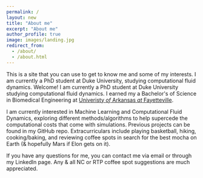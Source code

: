 ```yaml
---
permalink: /
layout: new
title: "About me"
excerpt: "About me"
author_profile: true
image: images/landing.jpg
redirect_from: 
  - /about/
  - /about.html
---
```


This is a site that you can use to get to know me and some of my interests. I am currently a PhD student at Duke University, studying computational fluid dynamics.
Welcome! I am currently a PhD student at Duke University studying computational fluid dynamics. I earned my a Bachelor's of Science in Biomedical Engineering at [Univeristy *of* Arkansas *at* Fayetteville](https://www.uark.edu).

I am currently interested in Machine Learning and Computational Fluid Dynamics, exploring different methods/algorithms to help supercede the computational costs that come with simulations. Previous projects can be found in my GitHub repo. Extracurriculars include playing basketball, hiking, cooking/baking, and reviewing coffee spots in search for the best mocha on Earth (& hopefully Mars if Elon gets on it).

If you have any questions for me, you can contact me via email or through my LinkedIn page. Any & all NC or RTP coffee spot suggestions are much appreciated. 





